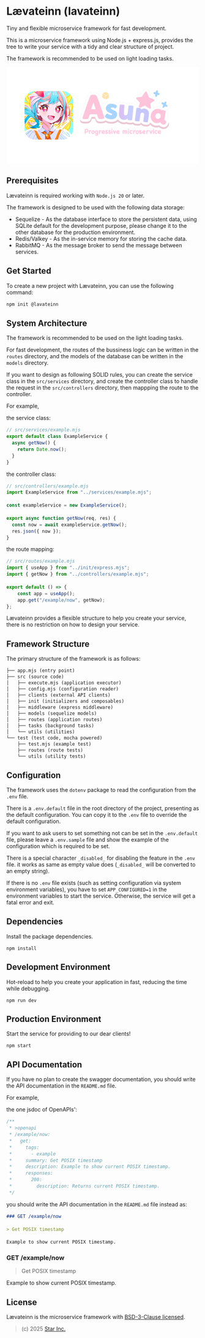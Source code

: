 # Lævateinn (lavateinn)

Tiny and flexible microservice framework for fast development.

This is a microservice framework using Node.js + express.js,
provides the tree to write your service with a tidy and clear structure of project.

The framework is recommended to be used on light loading tasks.

![lavateinn](logo.png)

## Prerequisites

Lævateinn is required working with `Node.js 20` or later.

The framework is designed to be used with the following data storage:

- Sequelize - As the database interface to store the persistent data,
  using SQLite default for the development purpose,
  please change it to the other database for the production environment.
- Redis/Valkey - As the in-service memory for storing the cache data.
- RabbitMQ - As the message broker to send the message between services.

## Get Started

To create a new project with Lævateinn, you can use the following command:

```sh
npm init @lavateinn
```

## System Architecture

The framework is recommended to be used on the light loading tasks.

For fast development,
the routes of the bussiness logic can be written in the `routes` directory,
and the models of the database can be written in the `models` directory.

If you want to design as following SOLID rules,
you can create the service class in the `src/services` directory,
and create the controller class to handle the request in the `src/controllers` directory,
then mappping the route to the controller.

For example,

the service class:

```js
// src/services/example.mjs
export default class ExampleService {
  async getNow() {
    return Date.now();
  }
}
```

the controller class:

```js
// src/controllers/example.mjs
import ExampleService from "../services/example.mjs";

const exampleService = new ExampleService();

export async function getNow(req, res) {
  const now = await exampleService.getNow();
  res.json({ now });
}
```

the route mapping:

```js
// src/routes/example.mjs
import { useApp } from "../init/express.mjs";
import { getNow } from "../controllers/example.mjs";

export default () => {
    const app = useApp();
    app.get("/example/now", getNow);
};
```

Lævateinn provides a flexible structure to help you create your service,
there is no restriction on how to design your service.

## Framework Structure

The primary structure of the framework is as follows:

```plaintext
├── app.mjs (entry point)
├── src (source code)
│   ├── execute.mjs (application executor)
│   ├── config.mjs (configuration reader)
│   ├── clients (external API clients)
│   ├── init (initializers and composables)
│   ├── middleware (express middleware)
│   ├── models (sequelize models)
│   ├── routes (application routes)
│   ├── tasks (background tasks)
│   └── utils (utilities)
└── test (test code, mocha powered)
    ├── test.mjs (example test)
    ├── routes (route tests)
    └── utils (utility tests)
```

## Configuration

The framework uses the `dotenv` package to read the configuration from the `.env` file.

There is a `.env.default` file in the root directory of the project, presenting as the default configuration.
You can copy it to the `.env` file to override the default configuration.

If you want to ask users to set something not can be set in the `.env.default` file,
please leave a `.env.sample` file and show the example of the configuration which is required to be set.

There is a special character `_disabled_` for disabling the feature in the `.env` file.
it works as same as empty value does (`_disabled_` will be converted to an empty string).

If there is no `.env` file exists (such as setting configuration via system environment variables),
you have to set `APP_CONFIGURED=1` in the environment variables to start the service. Otherwise, the service will get a fatal error and exit.

## Dependencies

Install the package dependencies.

```shell
npm install
```

## Development Environment

Hot-reload to help you create your application in fast,
reducing the time while debugging.

```shell
npm run dev
```

## Production Environment

Start the service for providing to our dear clients!

```shell
npm start
```

## API Documentation

If you have no plan to create the swagger documentation,
you should write the API documentation in the `README.md` file.

For example,

the one jsdoc of OpenAPIs':

```js
/**
 * >openapi
 * /example/now:
 *   get:
 *     tags:
 *       - example
 *     summary: Get POSIX timestamp
 *     description: Example to show current POSIX timestamp.
 *     responses:
 *       200:
 *         description: Returns current POSIX timestamp.
 */
```

you should write the API documentation in the `README.md` file instead as:

```markdown
### GET /example/now

> Get POSIX timestamp

Example to show current POSIX timestamp.
```

### GET /example/now

> Get POSIX timestamp

Example to show current POSIX timestamp.

## License

Lævateinn is the microservice framework with [BSD-3-Clause licensed](LICENSE).

> (c) 2025 [Star Inc.](https://starinc.xyz)
